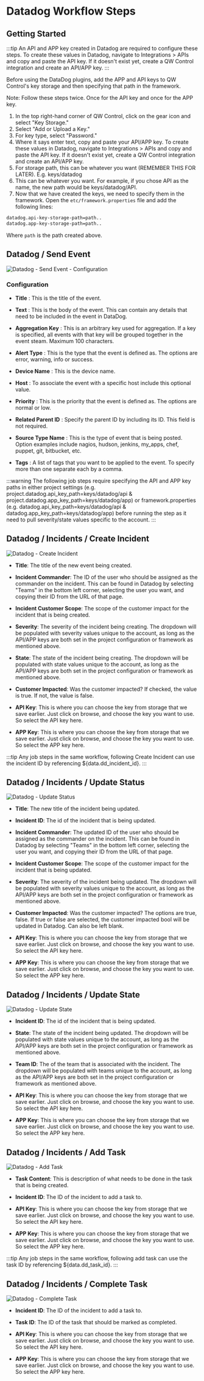 # Datadog Workflow Steps

## Getting Started

:::tip
An API and APP key created in Datadog are required to configure these steps. To create these values in Datadog, navigate to Integrations > APIs and copy and paste the API key. If it doesn't exist yet, create a QW Control integration and create an API/APP key.
:::

Before using the DataDog plugins, add the APP and API keys to QW Control's key storage and then specifying that path in the framework.

Note: Follow these steps twice. Once for the API key and once for the APP key.

1. In the top right-hand corner of QW Control, click on the gear icon and select "Key Storage."
2. Select "Add or Upload a Key."
3. For key type, select "Password."
4. Where it says enter text, copy and paste your API/APP key. To create these values in Datadog, navigate to Integrations > APIs and copy and paste the API key. If it doesn't exist yet, create a QW Control integration and create an API/APP key.
5. For storage path, this can be whatever you want (REMEMBER THIS FOR LATER). E.g. keys/datadog
6. This can be whatever you want. For example, if you chose API as the name, the new path would be keys/datadog/API.
7. Now that we have created the keys, we need to specify them in the framework. Open the `etc/framework.properties` file and add the following lines:

```bash
datadog.api-key-storage-path=path..
datadog.app-key-storage-path=path..
```
Where `path` is the path created above.


## Datadog / Send Event

![Datadog - Send Event - Configuration](~@assets/img/datadog_send.png)

### Configuration

- **Title**
: This is the title of the event.

- **Text**
: This is the body of the event. This can contain any details that need to be included in the event in DataDog.

- **Aggregation Key**
: This is an arbitrary key used for aggregation. If a key is specified, all events with that key will be grouped together in the event steam. Maximum 100 characters.

- **Alert Type**
: This is the type that the event is defined as. The options are error, warning, info or success.

- **Device Name**
: This is the device name.

- **Host**
: To associate the event with a specific host include this optional value.

- **Priority**
: This is the priority that the event is defined as. The options are normal or low.

- **Related Parent ID**
: Specify the parent ID by including its ID. This field is not required.

- **Source Type Name**
: This is the type of event that is being posted. Option examples include nagios, hudson, jenkins, my_apps, chef, puppet, git, bitbucket, etc.

- **Tags**
: A list of tags that you want to be applied to the event. To specify more than one separate each by a comma.

:::warning
The following job steps require specifying the API and APP key paths in either project settings (e.g. project.datadog.api_key_path=keys/datadog/api & project.datadog.app_key_path=keys/datadog/app) or framework.properties (e.g. datadog.api_key_path=keys/datadog/api & datadog.app_key_path=keys/datadog/app) before running the step as it need to pull severity/state values specific to the account.
:::

## Datadog / Incidents / Create Incident

![Datadog - Create Incident](~@assets/img/dd-create-incident.png)

- **Title**: The title of the new event being created.

- **Incident Commander**: The ID of the user who should be assigned as the commander on the incident. This can be found in Datadog by selecting "Teams" in the bottom left corner, selecting the user you want, and copying their ID from the URL of that page.

- **Incident Customer Scope**: The scope of the customer impact for the incident that is being created.

- **Severity**: The severity of the incident being creating. The dropdown will be populated with severity values unique to the account, as long as the API/APP keys are both set in the project configuration or framework as mentioned above.

- **State**: The state of the incident being creating. The dropdown will be populated with state values unique to the account, as long as the API/APP keys are both set in the project configuration or framework as mentioned above.

- **Customer Impacted**: Was the customer impacted? If checked, the value is true. If not, the value is false.

- **API Key**: This is where you can choose the key from storage that we save earlier. Just click on browse, and choose the key you want to use. So select the API key here.

- **APP Key**: This is where you can choose the key from storage that we save earlier. Just click on browse, and choose the key you want to use. So select the APP key here.

:::tip
Any job steps in the same workflow, following Create Incident can use the incident ID by referencing ${data.dd_incident_id}.
:::

## Datadog / Incidents / Update Status

![Datadog - Update Status](~@assets/img/dd-update-incident.png)

- **Title**: The new title of the incident being updated.

- **Incident ID**: The id of the incident that is being updated. 

- **Incident Commander**: The updated ID of the user who should be assigned as the commander on the incident. This can be found in Datadog by selecting "Teams" in the bottom left corner, selecting the user you want, and copying their ID from the URL of that page. 

- **Incident Customer Scope**: The scope of the customer impact for the incident that is being updated.

- **Severity**: The severity of the incident being updated. The dropdown will be populated with severity values unique to the account, as long as the API/APP keys are both set in the project configuration or framework as mentioned above.

- **Customer Impacted**: Was the customer impacted? The options are true, false. If true or false are selected, the customer impacted bool will be updated in Datadog. Can also be left blank.

- **API Key**: This is where you can choose the key from storage that we save earlier. Just click on browse, and choose the key you want to use. So select the API key here.

- **APP Key**: This is where you can choose the key from storage that we save earlier. Just click on browse, and choose the key you want to use. So select the APP key here.

## Datadog / Incidents / Update State

![Datadog - Update State](~@assets/img/dd-update-state.png)

- **Incident ID**: The id of the incident that is being updated. 

- **State**: The state of the incident being updated. The dropdown will be populated with state values unique to the account, as long as the API/APP keys are both set in the project configuration or framework as mentioned above.

- **Team ID**: The of the team that is associated with the incident. The dropdown will be populated with teams unique to the account, as long as the API/APP keys are both set in the project configuration or framework as mentioned above.

- **API Key**: This is where you can choose the key from storage that we save earlier. Just click on browse, and choose the key you want to use. So select the API key here.

- **APP Key**: This is where you can choose the key from storage that we save earlier. Just click on browse, and choose the key you want to use. So select the APP key here.

## Datadog / Incidents / Add Task

![Datadog - Add Task](~@assets/img/dd-add-task.png)

- **Task Content**: This is description of what needs to be done in the task that is being created. 

- **Incident ID**: The ID of the incident to add a task to.

- **API Key**: This is where you can choose the key from storage that we save earlier. Just click on browse, and choose the key you want to use. So select the API key here.

- **APP Key**: This is where you can choose the key from storage that we save earlier. Just click on browse, and choose the key you want to use. So select the APP key here.

:::tip
Any job steps in the same workflow, following add task can use the task ID by referencing ${data.dd_task_id}.
:::

## Datadog / Incidents / Complete Task

![Datadog - Complete Task](~@assets/img/dd-complete-task.png)

- **Incident ID**: The ID of the incident to add a task to.

- **Task ID**: The ID of the task that should be marked as completed. 

- **API Key**: This is where you can choose the key from storage that we save earlier. Just click on browse, and choose the key you want to use. So select the API key here.

- **APP Key**: This is where you can choose the key from storage that we save earlier. Just click on browse, and choose the key you want to use. So select the APP key here.


